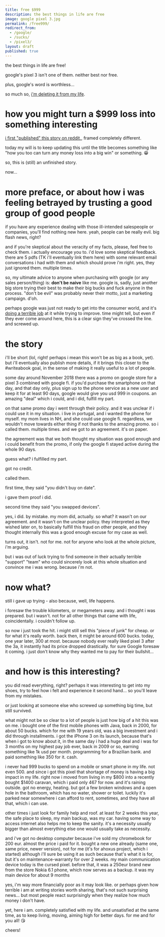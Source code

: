 ```yaml
---
title: free $999
description: the best things in life are free
image: google pixel 3.jpg
permalink: /free999/
redirect_from:
  - /google/
  - /sucks/
  - /pixel3/
layout: draft
published: true
---
```


the best things in life are free!

google's pixel 3 isn't one of them. neither best nor free.

plus, google's word is worthless...

so much so, [i'm deleting it from my life](/delete).

# how you might turn a $999 loss into something interesting

[i first "published" this story on reddit.](https://www.reddit.com/r/ProjectFi/comments/ayz6o5/comment/encpau1), framed completely different.

today my will is to keep updating this until the title becomes something like "how you too can turn any money loss into a big win" or something. 😁

so, this is (still) an unfinished story.

now...

# more preface, or about how i was feeling betrayed by trusting a good group of good people

if you have any experience dealing with those ill-intended salespeople or companies, you'll find nothing new here. yeah, people can be really evil. big flash news, right?

and if you're skeptical about the veracity of my facts, please, feel free to check them. i actually encourage you to. i'd love some skeptical feedback. there are 5 pdfs (TK i'll eventually link them here) with some relevant email conversations i had with them and which should prove i'm right. yes, they just ignored them. multiple times.

so, my ultimate advice to anyone when purchasing with google (or any sales person/thing) is: **don't be naive** like me. google is, sadly, just another big store trying their best to make their big bucks and fuck anyone in the process. "don't be evil" was probably never their motto, just a marketing campaign. d'oh.

perhaps google was just not ready to get into the consumer world, and it's [doing a terrible job](https://www.androidpolice.com/2019/04/19/passive-aggressive-level-9000-instead-of-a-refund-google-sent-someone-10-pink-pixel-3s/) at it while trying to improve. time might tell, but even if they ever come around here, this is a clear sign they've crossed the line. and screwed up.

# the story

i'll be short (lol, right! perhaps i mean this won't be as big as a book, yet). but i'll eventually also publish more details, if it brings this closer to the #writeabook goal, in the sense of making it really useful to a lot of people.

some day around November 2018 there was a promo on google store for a pixel 3 combined with google fi. if you'd purchase the smartphone on that day, and that day only, plus sign up to the phone service as a new user and keep it for at least 90 days, google would give you usd 999 in coupons. an amazing "deal" which i could, and i did, fulfill my part.

on that same promo day i went through their policy. and it was unclear if i could use it in my situation. i live in portugal, and i wanted the phone for myself. my mom lives in NH, and she could use google fi. regardless, we wouldn't move towards either thing if not thanks to the amazing promo. so i called them. multiple times. and we got to an agreement. it's on paper.

the agreement was that we both thought my situation was good enough and i could benefit from the promo, if only the google fi stayed active during the whole 90 days.

guess what? i fulfilled my part.

got no credit.

called them.

first time, they said "you didn't buy on date".

i gave them proof i did.

second time they said "you swapped devices".

yes, i did. by mistake. my mom did, actually. so what? it wasn't on our agreement. and it wasn't on the unclear policy. they interpreted as they wished later on, to basically fulfill this fraud on other people, and they thought internally this was a good enough excuse for my case as well.

turns out, it isn't. not for me. not for anyone who look at the whole picture, i'm arguing.

but i was out of luck trying to find someone in their actually terrible "support" "team" who could sincerely look at this whole situation and convince me i was wrong. because i'm not.

# now what?

still i gave up trying - also because, well, life happens.

i foresaw the trouble kilometers, or megameters away. and i thought i was prepared. but i wasn't. not for all other things that came with life, coincidentally. i couldn't follow up.

so now i just took the hit. i might still sell this "piece of junk" for cheap. or for what it's really worth. back then, it might be around 600 bucks. today, one year later, 300 at most. because nobody ever really liked pixel 3 after the 3a, it instantly had its price dropped drastically. for sure Google foresaw it coming. i just don't know why they wanted me to pay for their bullshit...

# and how is this interesting?

you did read everything, right? perhaps it was interesting to get into my shoes, try to feel how i felt and experience it second hand... so you'll leave from my mistakes.

or just looking at someone else who screwed up something big time, but still survived.

what might not be so clear to a lot of people is just how big of a hit this was on me. i bought one of the first mobile phones with Java, back in 2000, for about 50 bucks. which for me with 19 years old, was a big investment and i did through installments. i got the iPhone 3 on its launch, because that's when i got to know about it, in the same day i had a huge deal and i was for 3 months on my highest pay job ever, back in 2009 or so, earning something like 1k usd per month. programming for a Brazilian bank. and paid something like 350 for it. cash.

i never had 999 bucks to spend on a mobile or smart phone in my life. not even 500. and since i got this pixel that shortage of money is having a big impact in my life. right now i moved from living in my $800 into a recently bought $1400 caravan, which i paid only 467 for now. and it's raining outside. got no energy, heating. but got a few broken windows and a open hole in the bathroom, which has no water, shower or toilet. luckily it's parked near somewhere i can afford to rent, sometimes, and they have all that, which i can use.

other times i just look for family help and roof. at least for 2 weeks this year, the safe place to sleep, my main backup, was my car. having some way to access internet also helps me to keep the sanity. it's a necessity usually bigger than almost everything else one would usually take as necessity.

and i've got no desktop computer because i've sold my chromebook for 200 eur. almost the price i paid for it. bought a new one already (same one, same price, newer version), not for me (it's for ahoxus project, which i started) although i'll sure be using it as such because that's what it is for, but it's on maintenance-warranty for over 2 weeks. my main communication device today is the cursed pixel. before that, it was a 250eur brand new from the store Nokia 6.1 phone, which now serves as a backup. it was my main device for about 9 months

yes, i'm way more financially poor as it may look like. or perhaps given how terrible i am at writing stories worth sharing, that's not such surprising news... but most people react surprisingly when they realize how much money i don't have.

yet, here i am. completely satisfied with my life. and unsatisfied at the same time, as to keep living, moving, aiming high for better days. for me and for you all! 😘

cheers!

<!-- for my self future reference: Case ID \[6-2580000026096\] -->
